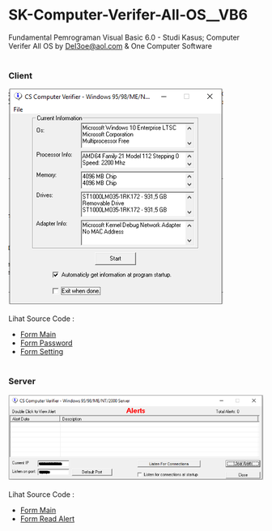 # SK-Computer-Verifer-All-OS__VB6
Fundamental Pemrograman Visual Basic 6.0 - Studi Kasus; Computer Verifer All OS by DeI3oe@aol.com & One Computer Software<br><br>
### Client
<img src="https://github.com/RizkyKhapidsyah/SK-Computer-Verifer-All-OS__VB6/blob/main/Client/result/001.PNG"><br><br>
Lihat Source Code : <br>
- <a href="https://github.com/RizkyKhapidsyah/SK-Computer-Verifer-All-OS__VB6/blob/main/Client/FRMMAIN.FRM">Form Main</a><br>
- <a href="https://github.com/RizkyKhapidsyah/SK-Computer-Verifer-All-OS__VB6/blob/main/Client/frmpassword.frm">Form Password</a><br>
- <a href="https://github.com/RizkyKhapidsyah/SK-Computer-Verifer-All-OS__VB6/blob/main/Client/frmsettings.frm">Form Setting</a><br><br>

### Server
<img src="https://github.com/RizkyKhapidsyah/SK-Computer-Verifer-All-OS__VB6/blob/main/Server/result/001.png"><br><br>
Lihat Source Code : <br>
- <a href="https://github.com/RizkyKhapidsyah/SK-Computer-Verifer-All-OS__VB6/blob/main/Server/FRMMAIN.FRM">Form Main</a><br>
- <a href="https://github.com/RizkyKhapidsyah/SK-Computer-Verifer-All-OS__VB6/blob/main/Server/frmreadalert.frm">Form Read Alert</a>
